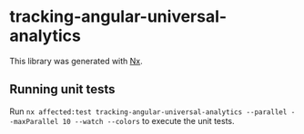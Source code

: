 # tracking-angular-universal-analytics

This library was generated with [Nx](https://nx.dev).

## Running unit tests

Run `nx affected:test tracking-angular-universal-analytics --parallel --maxParallel 10 --watch --colors` to execute the unit tests.
